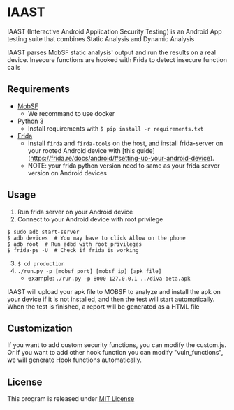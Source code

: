 # IAAST

IAAST (Interactive Android Application Security Testing) is an Android App testing suite that combines Static Analysis and Dynamic Analysis

IAAST parses MobSF static analysis' output and run the results on a real device. Insecure functions are hooked with Frida to detect insecure function calls

## Requirements
+ [MobSF](https://github.com/MobSF/Mobile-Security-Framework-MobSF)
    + We recommand to use docker
+ Python 3
    + Install requirements with `$ pip install -r requirements.txt`
+ [Frida](https://frida.re/docs/installation/)
    + Install `firda` and `firda-tools` on the host, and install frida-server on your rooted Android device with [this guide] (https://frida.re/docs/android/#setting-up-your-android-device).
    + NOTE: your frida python version need to same as your frida server version on Android devices


## Usage
1. Run frida server on your Android device
2. Connect to your Android device with root privilege

```
$ sudo adb start-server
$ adb devices  # You may have to click Allow on the phone
$ adb root  # Run adbd with root privileges
$ frida-ps -U  # Check if frida is working
```

3. ```$ cd production```
4. `./run.py -p [mobsf port] [mobsf ip] [apk file]`
    + example: ```./run.py -p 8000 127.0.0.1 ../diva-beta.apk```

IAAST will upload your apk file to MOBSF to analyze and install the apk on your device if it is not installed, and then the test will start automatically.
When the test is finished, a report will be generated as a HTML file


## Customization
If you want to add custom security functions, you can modify the custom.js. Or if you want to add other hook function you can modify "vuln_functions", we will generate Hook functions automatically.

## License

This program is released under [MIT License](https://github.com/YiPrograms/AIS3-2020-IAAST/blob/master/LICENSE)
